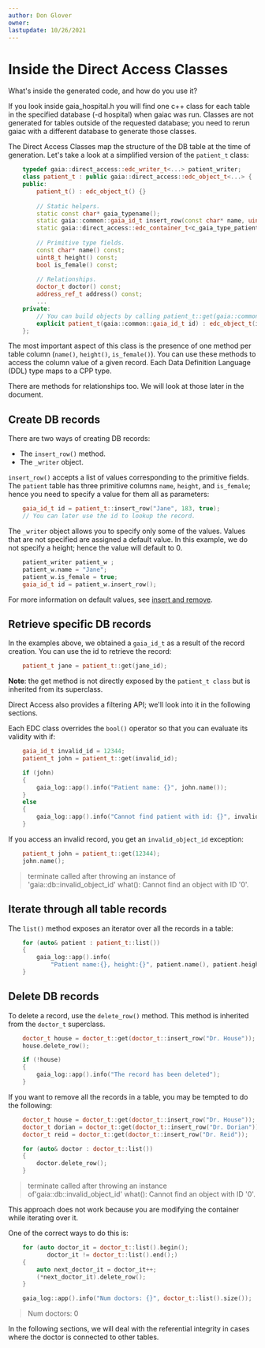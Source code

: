 ```yaml
---
author: Don Glover
owner: 
lastupdate: 10/26/2021
---
```


# Inside the Direct Access Classes

What's inside the generated code, and how do you use it?

If you look inside gaia_hospital.h you will find one c++ class for each table in the specified database (-d hospital) when gaiac was run. Classes are not generated for tables outside of the requested database; you need to rerun gaiac with a different database to generate those classes.

The Direct Access Classes map the structure of the DB table at the time of generation. Let\'s take a look at a simplified version of the `patient_t` class:

```cpp
    typedef gaia::direct_access::edc_writer_t<...> patient_writer;
    class patient_t : public gaia::direct_access::edc_object_t<...> {
    public:
        patient_t() : edc_object_t() {}
        
        // Static helpers.
        static const char* gaia_typename();
        static gaia::common::gaia_id_t insert_row(const char* name, uint8_t height, bool is_female);
        static gaia::direct_access::edc_container_t<c_gaia_type_patient, patient_t> list();
        
        // Primitive type fields.
        const char* name() const;
        uint8_t height() const;
        bool is_female() const;
        
        // Relationships.
        doctor_t doctor() const;
        address_ref_t address() const; 
        ...
    private:
        // You can build objects by calling patient_t::get(gaia::common::gaia_id_t).
        explicit patient_t(gaia::common::gaia_id_t id) : edc_object_t(id) {}
    };
```
 
The most important aspect of this class is the presence of one method per table column (`name()`, `height()`, `is_female()`). You can use these methods to access the column value of a given record. Each Data Definition Language (DDL) type maps to a CPP type.

There are methods for relationships too. We will look at those later in the document.

## Create DB records

There are two ways of creating DB records:

* The `insert_row()` method.
* The `_writer` object.

`insert_row()` accepts a list of values corresponding to the primitive fields. The `patient` table has three primitive columns `name`, `height`, and `is_female`; hence you need to specify a value for them all as parameters:

```cpp
    gaia_id_t id = patient_t::insert_row("Jane", 183, true);
    // You can later use the id to lookup the record.
```

The `_writer` object allows you to specify only some of the values. Values that are not specified are assigned a default value. In this example, we do not specify a
height; hence the value will default to 0.

```cpp
    patient_writer patient_w ;
    patient_w.name = "Jane";
    patient_w.is_female = true;
    gaia_id_t id = patient_w.insert_row();
```

For more information on default values, see [insert and remove](reference/declarative-insert-remove.md).

## Retrieve specific DB records

In the examples above, we obtained a `gaia_id_t` as a result of the record creation. You can use the id to retrieve the record:

```cpp
    patient_t jane = patient_t::get(jane_id);
```

**Note**: the get method is not directly exposed by the `patient_t class` but is inherited from its superclass.

Direct Access also provides a filtering API; we'll look into it in the following sections.

Each EDC class overrides the `bool()` operator so that you can evaluate its validity with if:

```cpp
    gaia_id_t invalid_id = 12344;
    patient_t john = patient_t::get(invalid_id);

    if (john)
    {
        gaia_log::app().info("Patient name: {}", john.name());
    }
    else
    {
        gaia_log::app().info("Cannot find patient with id: {}", invalid_id);
    }
```

If you access an invalid record, you get an `invalid_object_id` exception:

```cpp
    patient_t john = patient_t::get(12344);
    john.name();
```

> terminate called after throwing an instance of 'gaia::db::invalid_object_id\' 
>   what(): Cannot find an object with ID '0'.

## Iterate through all table records

The `list()` method exposes an iterator over all the records in a table:

```cpp
    for (auto& patient : patient_t::list())
    {
        gaia_log::app().info(
            "Patient name:{}, height:{}", patient.name(), patient.height());
    }
```

## Delete DB records

To delete a record, use the `delete_row()` method. This method is inherited from the `doctor_t` superclass.

```cpp
    doctor_t house = doctor_t::get(doctor_t::insert_row("Dr. House"));
    house.delete_row();

    if (!house)
    {
        gaia_log::app().info("The record has been deleted");
    }
```

If you want to remove all the records in a table, you may be tempted to do the following:

```cpp
    doctor_t house = doctor_t::get(doctor_t::insert_row("Dr. House"));
    doctor_t dorian = doctor_t::get(doctor_t::insert_row("Dr. Dorian"));
    doctor_t reid = doctor_t::get(doctor_t::insert_row("Dr. Reid"));

    for (auto& doctor : doctor_t::list())
    {
        doctor.delete_row();
    }
```

> terminate called after throwing an instance of'gaia::db::invalid_object_id\'
>  what(): Cannot find an object with ID '0'.

This approach does not work because you are modifying the container while iterating over it. 

One of the correct ways to do this is:

```cpp
    for (auto doctor_it = doctor_t::list().begin();
           doctor_it != doctor_t::list().end();)
    {
        auto next_doctor_it = doctor_it++;
        (*next_doctor_it).delete_row();
    }

    gaia_log::app().info("Num doctors: {}", doctor_t::list().size());
```

> Num doctors: 0

In the following sections, we will deal with the referential integrity in cases where the doctor is connected to other tables.
